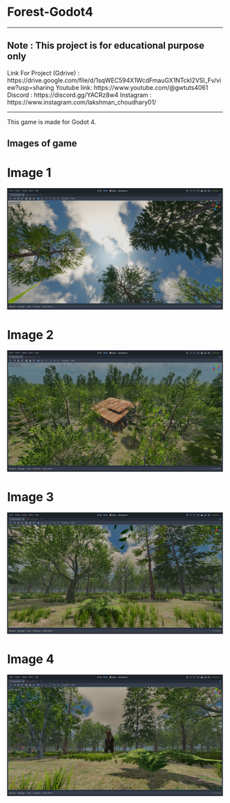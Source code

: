 # Forest-Godot4
<hr>
<h2>Note : This project is for educational purpose only</h2>
Link For Project (Gdrive) : https://drive.google.com/file/d/1sqWEC594X1WcdFmauGX1NTckl2VSl_Fv/view?usp=sharing
Youtube link: https://www.youtube.com/@gwtuts4061
Discord : https://discord.gg/YACRz8w4
Instagram : https://www.instagram.com/lakshman_choudhary01/
<hr>
This game is made for Godot 4. 
<h2>Images of game </h2>
<h1> Image 1 </h1>
<img src="https://github.com/Lakshman-YT/Forest-Godot4/blob/main/Images/3.png">
<h1> Image 2 </h1>
<img src="https://github.com/Lakshman-YT/Forest-Godot4/blob/main/Images/1.png">
<h1> Image 3 </h1>
<img src="https://github.com/Lakshman-YT/Forest-Godot4/blob/main/Images/2.png">
<h1> Image 4 </h1>
<img src="https://github.com/Lakshman-YT/Forest-Godot4/blob/main/Images/4.png">
